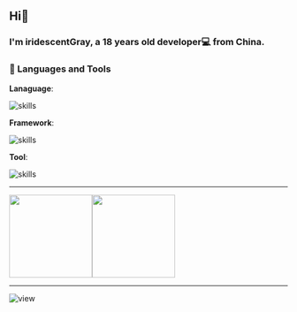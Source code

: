 ## Hi👋

### I'm iridescentGray, a 18 years old developer💻 from China.

### 🔨 Languages and Tools

**Lanaguage**:

![skills](https://skillicons.dev/icons?i=py,java,go,js,ts,rust)

**Framework**:

![skills](https://skillicons.dev/icons?i=spring,jquery,nodejs,vue,pytorch,tensorflow,fastapi,flask,selenium,rabbitmq)

**Tool**:

![skills](https://skillicons.dev/icons?i=apple,kali,debian,vscode,idea,maven,mysql,redis,docker,k8s)

---

<img align="" height="150px" src="https://github-readme-stats.vercel.app/api/top-langs/?username=iridescentGray&hide=html,jupyter%20notebook&hide_title=true&hide_border=true&layout=compact&text_color=000&icon_color=fff&bg_color=0,52fa5a,4dfcff,c64dff&theme=graywhite&langs_count=6"/><img align="" height="150px" src="https://github-readme-stats.vercel.app/api?username=iridescentGray&hide_border=true&hide_title=true&layout=compact&text_color=000&icon_color=fff&bg_color=0,52fa5a,4dfcff,c64dff&theme=graywhite" />

---

![view](https://komarev.com/ghpvc/?username=iridescentGray&color=blueviolet)
